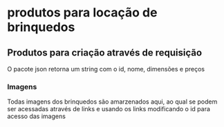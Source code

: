 # produtos para locação de brinquedos

<h2>Produtos para criação através de requisição</h2>

O pacote json retorna um string com o id, nome, dimensões e preços

<h3>Imagens</h3>

Todas imagens dos brinquedos são amarzenados aqui, ao qual se podem ser acessadas através de links e usando os links modificando o id para acesso das imagens
